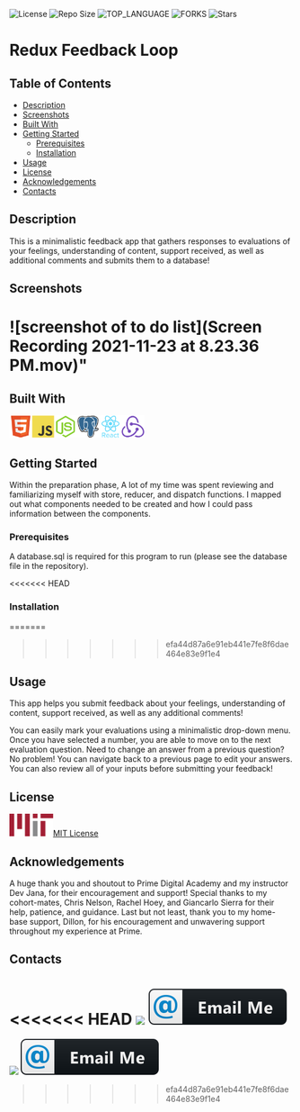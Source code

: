 ![License](https://img.shields.io/github/license/ParansKay/redux-feedback-loop.svg?style=for-the-badge) ![Repo Size](https://img.shields.io/github/languages/code-size/ParansKay/redux-feedback-loop.svg?style=for-the-badge) ![TOP_LANGUAGE](https://img.shields.io/github/languages/top/ParansKay/redux-feedback-loop.svg?style=for-the-badge) ![FORKS](https://img.shields.io/github/forks/ParansKay/redux-feedback-loop.svg?style=for-the-badge&social) ![Stars](https://img.shields.io/github/stars/ParansKay/redux-feedback-loop.svg?style=for-the-badge)
    
# Redux Feedback Loop

## Table of Contents

- [Description](#description)
- [Screenshots](#screenshots)
- [Built With](#built-with)
- [Getting Started](#getting-started)
  - [Prerequisites](#prerequisites)
  - [Installation](#installation)
- [Usage](#usage)
- [License](#license)
- [Acknowledgements](#acknowledgements)
- [Contacts](#contacts)

## Description

This is a minimalistic feedback app that gathers responses to evaluations of your feelings, understanding of content, support received, as well as additional comments and submits them to a database! 

## Screenshots
![screenshot of to do list](Screen Recording 2021-11-23 at 8.23.36 PM.mov)"
=======

## Built With

<a href="https://developer.mozilla.org/en-US/docs/Web/HTML"><img src="https://raw.githubusercontent.com/devicons/devicon/master/icons/html5/html5-original.svg" height="40px" width="40px" /></a><a href="https://developer.mozilla.org/en-US/docs/Web/JavaScript"><img src="https://raw.githubusercontent.com/devicons/devicon/master/icons/javascript/javascript-original.svg" height="40px" width="40px" /></a><a href="https://nodejs.org/en/"><img src="https://raw.githubusercontent.com/devicons/devicon/master/icons/nodejs/nodejs-original.svg" height="40px" width="40px" /></a><a href="https://www.postgresql.org/"><img src="https://raw.githubusercontent.com/devicons/devicon/master/icons/postgresql/postgresql-original.svg" height="40px" width="40px" /></a><a href="https://reactjs.org/"><img src="https://raw.githubusercontent.com/devicons/devicon/master/icons/react/react-original-wordmark.svg" height="40px" width="40px" /></a><a href="https://redux.js.org/"><img src="https://raw.githubusercontent.com/devicons/devicon/master/icons/redux/redux-original.svg" height="40px" width="40px" /></a>

## Getting Started

Within the preparation phase, A lot of my time was spent reviewing and familiarizing myself with store, reducer, and dispatch functions. I mapped out what components needed to be created and how I could pass information between the components. 

### Prerequisites

A database.sql is required for this program to run (please see the database file in the repository). 

<<<<<<< HEAD
### Installation



=======
>>>>>>> efa44d87a6e91eb441e7fe8f6dae464e83e9f1e4
## Usage

This app helps you submit feedback about your feelings, understanding of content, support received, as well as any additional comments! 

You can easily mark your evaluations using a minimalistic drop-down menu. Once you have selected a number, you are able to move on to the next evaluation question. Need to change an answer from a previous question? No problem! You can navigate back to a previous page to edit your answers. You can also review all of your inputs before submitting your feedback! 


## License

<a href="https://choosealicense.com/licenses/mit/"><img src="https://raw.githubusercontent.com/johnturner4004/readme-generator/master/src/components/assets/images/mit.svg" height=40 />MIT License</a>

## Acknowledgements

A huge thank you and shoutout to Prime Digital Academy and my instructor Dev Jana, for their encouragement and support! Special thanks to my cohort-mates, Chris Nelson, Rachel Hoey, and Giancarlo Sierra for their help, patience, and guidance. Last but not least, thank you to my home-base support, Dillon, for his encouragement and unwavering support throughout my experience at Prime.  

## Contacts

<<<<<<< HEAD
<a href="https://www.linkedin.com/in/paran-kashani"><img src="https://img.shields.io/badge/LinkedIn-0077B5?style=for-the-badge&logo=linkedin&logoColor=white" /></a>  <a href="mailto:parankashani@gmail.com"><img src=https://raw.githubusercontent.com/johnturner4004/readme-generator/master/src/components/assets/images/email_me_button_icon_151852.svg /></a>   
=======
<a href="https://www.linkedin.com/in/paran-kashani"><img src="https://img.shields.io/badge/LinkedIn-0077B5?style=for-the-badge&logo=linkedin&logoColor=white" /></a>  <a href="mailto:parankashani@gmail.com"><img src=https://raw.githubusercontent.com/johnturner4004/readme-generator/master/src/components/assets/images/email_me_button_icon_151852.svg /></a>
>>>>>>> efa44d87a6e91eb441e7fe8f6dae464e83e9f1e4
